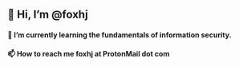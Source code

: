 ## 👋 Hi, I’m **@foxhj**
#### 🌱 I’m currently learning the fundamentals of information security.
#### 📫 How to reach me foxhj at ProtonMail dot com
